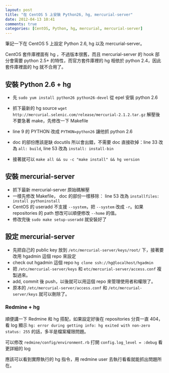 ```yaml
---
layout: post
title: "在 CentOS 5 上安裝 Python26, hg, mercurial-server"
date: 2012-04-13 10:41
comments: true
categories: [CentOS, Python, hg, mercurial, mercurial-server]
---
```


筆記一下在 CentOS 5 上設定 Python 2.6, hg 以及 mercurial-server。

CentOS 套件庫裡面有 hg ，不過版本很舊，而且 mercurial-server 的 hook 部分會需要 python 2.5+ 的特性，而官方套件庫裡的 hg 相依於 python 2.4，因此套件庫裡面的 hg 就不合用了。

## 安裝 Python 2.6 + hg ##

* 先 `sudo yum install python26 python26-devel` 從 epel 安裝 python 2.6
* 抓下最新的 hg source `wget http://mercurial.selenic.com/release/mercurial-2.1.2.tar.gz` 解壓後不要急著 make，先修改一下 Makefile
* line 9 的 PYTHON 改成 `PYTHON=python26` 讓他抓 python 2.6
* doc 的部份應該是缺 docutils 所以會出錯，不需要 doc 直接砍掉：line 33 改為 `all: build`, line 53 改為 `install: install-bin`

* 接著就可以 `make all && su -c "make install" && hg version`

## 安裝 mercurial-server ##

* 抓下最新 mercurial-server 原始碼解壓
* 一樣先修改 Makefile， doc 的部份一樣移除： line 53 改為 `installfiles: install pythoninstall`
* CentOS 的 useradd 不支援 `--system`，把 `--system` 改成 `-r`。如果 repositories 的 path 想改可以順便修改 `--home` 的值。
* 修改完後 `sudo make setup-useradd` 就安裝好了

## 設定 mercurial-server ##

* 先把自己的 public key 放到 `/etc/mercurial-server/keys/root/` 下，接著要改用 hgadmin 這個 repo 來設定
* check out hgadmin 這個 repo `hg clone ssh://hg@localhost/hgadmin`
* 把 `/etc/mercurial-server/keys` 和 `etc/mercurial-server/access.conf` 複製過來。
* add, commit 後 push，以後就可以用這個 repo 來管理使用者和權限了。
* 原本的 `/etc/mercurial-server/access.conf` 和 `/etc/mercurial-server/keys` 就可以刪除了。

### Redmine + hg ###

順便講一下 Redmine 和 hg 搭配，如果設定好後在 repositories 分頁一直 404，看 log 顯示 `hg: error during getting info: hg exited with non-zero status: 255` 的話，多半是檔案權限問題。

可以修改 `redmine/config/environment.rb` 打開 `config.log_level = :debug` 看更詳細的 log

應該可以看到實際執行的 hg 指令，用 redmine user 去執行看看就能抓出問題所在。